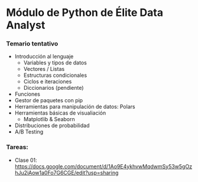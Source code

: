 # Módulo de Python de Élite Data Analyst

### Temario tentativo

- Introducción al lenguaje
    - Variables y tipos de datos
    - Vectores / Listas
    - Estructuras condicionales
    - Ciclos e iteraciones
    - Diccionarios (pendiente)
- Funciones
- Gestor de paquetes con pip
- Herramientas para manipulación de datos: Polars
- Herramientas básicas de visualiación
  - Matplotlib & Seaborn
- Distribuciones de probabilidad
- A/B Testing

### Tareas:
- Clase 01: https://docs.google.com/document/d/1Ao9E4ykhvwMqdwmSy53w5gOzhJu2iAow1a0Fo7G6CGE/edit?usp=sharing